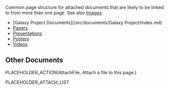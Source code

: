 <slot name="/documents/linkbox" />

Common page structure for attached documents that are likely to be linked to from more than one page.  See also [Images](/src/images/index.md).

* [Galaxy Project Documents](/src/documents/Galaxy Project/index.md)
* [Papers](/src/documents/papers/index.md)
* [Presentations](/src/documents/presentations/index.md)
* [Posters](/src/documents/posters/index.md)
* [Videos](/src/documents/videos/index.md)

## Other Documents

PLACEHOLDER_ACTION(AttachFile, Attach a file to this page.)

PLACEHOLDER_ATTACH_LIST
